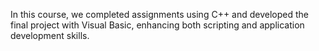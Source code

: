 In this course, we completed assignments using C++ and developed the final project with Visual Basic, enhancing both scripting and application development skills.
